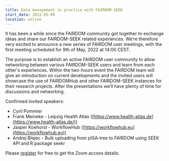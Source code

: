 ```yaml
---
title: Data management in practice with FAIRDOM-SEEK
start_date: 2022-05-09
location: online
---
```


It has been a while since the FAIRDOM community got together to exchange ideas and share our FAIRDOM-SEEK related experiences. 
We’re therefore very excited to announce a new series of FAIRDOM user meetings, with the first meeting scheduled for 9th of May, 2022 at 14:00 CEST.

The purpose is to establish an active FAIRDOM user community to allow networking between various FAIRDOM-SEEK users and learn from each other's experiences. 
Within the two-hours event the FAIRDOM team will give an introduction on current developments and the invited users will showcase the use of FAIRDOMHub and other FAIRDOM-SEEK instances for their research projects. After the presentations we’ll have plenty of time for discussions and networking. 

Confirmed invited speakers: 
  * Cyril Pommier
  * Frank Meineke - Leipzig Health Atlas ([https://www.health-atlas.de](https://www.health-atlas.de/))
  * Jasper Koehorst - WorkflowHub ([https://workflowhub.eu](https://workflowhub.eu))
  * Andrej Blejec - Bulk uploading from pISA-tree to FAIRDOM using SEEK API and R package seekr

Please [register](https://kta-email.zoom.us/meeting/register/tJcucuGrqDsoGNQmGSvYQ0oI4_eOB_AScmRF) for free to get the Zoom access details.


  
